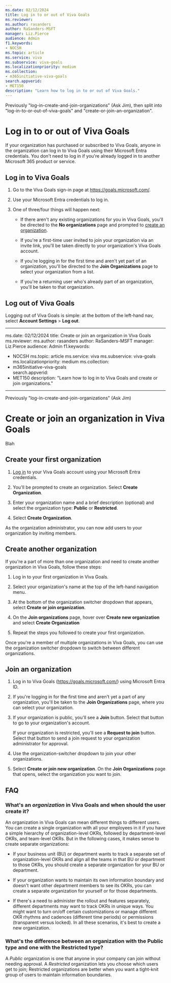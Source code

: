 ```yaml
---
ms.date: 02/12/2024
title: Log in to or out of Viva Goals
ms.reviewer: 
ms.author: rasanders
author: RaSanders-MSFT
manager: Liz.Pierce
audience: Admin
f1.keywords:
- NOCSH
ms.topic: article
ms.service: viva
ms.subservice: viva-goals
ms.localizationpriority: medium
ms.collection:  
- m365initiative-viva-goals  
search.appverid:
- MET150
description: "Learn how to log in to or out of Viva Goals."
---
```


Previously "log-in-create-and-join-organizations" (Ask Jim), then split into "log-in-to-or-out-of-viva-goals" and "create-or-join-an-organization".

# Log in to or out of Viva Goals

If your organization has purchased or subscribed to Viva Goals, anyone in the organization can log in to Viva Goals using their Microsoft Entra credentials. You don't need to log in if you're already logged in to another Microsoft 365 product or service.

## Log in to Viva Goals

1. Go to the Viva Goals sign-in page at https://goals.microsoft.com/.

1. Use your Microsoft Entra credentials to log in.

1. One of three/four <!--Editor's Note: Be sure to pick a number.--> things will happen next:

    * If there aren't any existing organizations for you in Viva Goals, you'll be directed to the **No organizations** page and prompted to [create an organization](create-or-join-an-organization.md).

    * If you're a first-time user invited to join your organization via an invite link, you'll be taken directly to your organization's Viva Goals account.

    * If you're logging in for the first time and aren't yet part of an organization, you'll be directed to the **Join Organizations** page to select your organization from a list.

    * If you're a returning user who's already part of an organization, you'll be taken to that organization. <!--Editor's Note: Is this different from the second option in any way other than the context?-->

## Log out of Viva Goals

Logging out of Viva Goals is simple: at the bottom of the left-hand nav, select **Account Settings** > **Log out**.










---
ms.date: 02/12/2024
title: Create or join an organization in Viva Goals
ms.reviewer: 
ms.author: rasanders
author: RaSanders-MSFT
manager: Liz.Pierce
audience: Admin
f1.keywords:
- NOCSH
ms.topic: article
ms.service: viva
ms.subservice: viva-goals
ms.localizationpriority: medium
ms.collection:  
- m365initiative-viva-goals  
search.appverid:
- MET150
description: "Learn how to log in to Viva Goals and create or join organizations."
---

Previously "log-in-create-and-join-organizations" (Ask Jim)

# Create or join an organization in Viva Goals

Blah

## Create your first organization

1. [Log in](https://goals.microsoft.com/) to your Viva Goals account  using your Microsoft Entra credentials.

1. You'll be prompted to create an organization. Select **Create Organization**.

1. Enter your organization name and a brief description (optional) and select the organization type: **Public** or **Restricted**.

1. Select **Create Organization**.

As the organization administrator, you can now add users to your organization by inviting members.

## Create another organization

If you're a part of more than one organization and need to create another organization in Viva Goals, follow these steps:

1. Log in to your first organization in Viva Goals.

1. Select your organization's name at the top of the left-hand navigation menu.

1. At the bottom of the organization switcher dropdown that appears, select **Create or join organization**.

1. On the **Join organizations** page, hover over **Create new organization** and select **Create Organization**

1. Repeat the steps you followed to create your first organization.

Once you're a member of multiple organizations in Viva Goals, you can use the organization switcher dropdown to switch between different organizations.

## Join an organization

1. Log in to Viva Goals (https://goals.microsoft.com/) using Microsoft Entra ID.

1. If you're logging in for the first time and aren't yet a part of any organization, you'll be taken to the **Join Organizations** page, where you can select your organization.

1. If your organization is public, you'll see a **Join** button. Select that button to go to your organization's account.

   If your organization is restricted, you'll see a **Request to join** button. Select that button to send a join request to your organization administrator for approval.

1. Use the organization-switcher dropdown to join your other organizations.

1. Select **Create or join new organization**. On the **Join Organizations** page that opens, select the organization you want to join.

## FAQ

### What's an *organization* in Viva Goals and when should the user create it?

An organization in Viva Goals can mean different things to different users. You can create a single organization with all your employees in it if you have a simple hierarchy of organization-level OKRs, followed by department-level OKRs, and team-level OKRs. But in the following cases, it makes sense to create separate organizations:

* If your business unit (BU) or department wants to track a separate set of organization-level OKRs and align all the teams in that BU or department to those OKRs, you should create a separate organization for your BU or department.

* If your organization wants to maintain its own information boundary and doesn't want other department members to see its OKRs, you can create a separate organization for yourself or for those departments.

* If there's a need to administer the rollout and features separately, different departments may want to track OKRs in unique ways. You might want to turn on/off certain customizations or manage different OKR rhythms and cadences (different time periods) or permissions (transparent versus locked). In all these scenarios, it's best to create a new organization.

### What's the difference between an organization with the Public type and one with the Restricted type?

A *Public* organization is one that anyone in your company can join without needing approval. A *Restricted* organization lets you choose which users get to join; Restricted organizations are better when you want a tight-knit group of users to maintain information boundaries.
